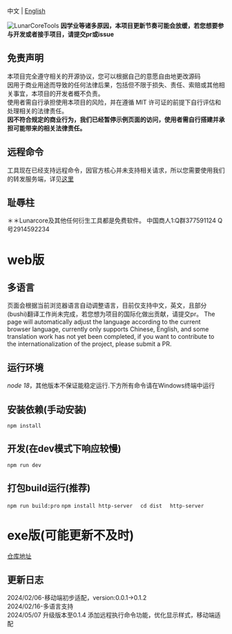 中文 | [English](README_en-US.md)

![LunarCoreTools](https://socialify.git.ci/lctoolsweb/LunarCoreTools/image?description=1&forks=1&issues=1&language=1&logo=https%3A%2F%2Fimg.morax.top%2Ffile%2F2578855f05450d5878252.png&name=1&pulls=1&stargazers=1&theme=Light)
**因学业等诸多原因，本项目更新节奏可能会放缓，若您想要参与开发或者接手项目，请提交pr或issue**

## 免责声明
本项目完全遵守相关的开源协议，您可以根据自己的意愿自由地更改源码  
因用于商业用途而导致的任何法律后果，包括但不限于损失、责任、索赔或其他相关事宜，本项目的开发者概不负责。  
使用者需自行承担使用本项目的风险，并在遵循 MIT 许可证的前提下自行评估和处理相关的法律责任。  
**因不符合规定的商业行为，我们已经暂停示例页面的访问，使用者需自行搭建并承担可能带来的相关法律责任。**
## 远程命令
工具现在已经支持远程命令，因官方核心并未支持相关请求，所以您需要使用我们的转发服务端，详见[这里](https://github.com/lctoolsweb/lct-transmit)

## 耻辱柱
＊＊Lunarcore及其他任何衍生工具都是免费软件。
中国商人1:Q群377591124 Q号2914592234
# web版
## 多语言
页面会根据当前浏览器语言自动调整语言，目前仅支持中文，英文，且部分(bushi)翻译工作尚未完成，若您想为项目的国际化做出贡献，请提交pr。
The page will automatically adjust the language according to the current browser language, currently only supports Chinese, English, and some translation work has not yet been completed, if you want to contribute to the internationalization of the project, please submit a PR.

## 运行环境
*node 18*，其他版本不保证能稳定运行.下方所有命令请在Windows终端中运行

## 安装依赖(手动安装)
`
npm install
`

## 开发(在dev模式下响应较慢)
`
npm run dev
`

## 打包build运行(推荐)
`
npm run build:pro
`
`
npm install http-server  
`
`
cd dist  
`
`
http-server
`
# exe版(可能更新不及时)
[仓库地址](https://github.com/lctoolsweb/LunarCoreToolsLocal)

## 更新日志

2024/02/06-移动端初步适配，version:0.0.1→0.1.2  
2024/02/16-多语言支持  
2024/05/07 升级版本至0.1.4 添加远程执行命令功能，优化显示样式，移动端适配  